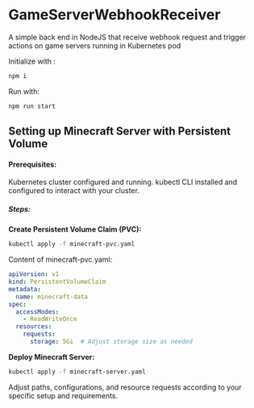 # GameServerWebhookReceiver
A simple back end in NodeJS that receive webhook request and trigger actions on game servers running in Kubernetes pod


Initialize with :

```bash
npm i
```

Run with:

```bash
npm run start
```

## Setting up Minecraft Server with Persistent Volume

#### Prerequisites:

Kubernetes cluster configured and running.
kubectl CLI installed and configured to interact with your cluster.

##### Steps:

**Create Persistent Volume Claim (PVC):**

```bash
kubectl apply -f minecraft-pvc.yaml
```

Content of minecraft-pvc.yaml:

```yaml
apiVersion: v1
kind: PersistentVolumeClaim
metadata:
  name: minecraft-data
spec:
  accessModes:
    - ReadWriteOnce
  resources:
    requests:
      storage: 5Gi  # Adjust storage size as needed
```

**Deploy Minecraft Server:**

```bash
kubectl apply -f minecraft-server.yaml
```

Adjust paths, configurations, and resource requests according to your specific setup and requirements.
